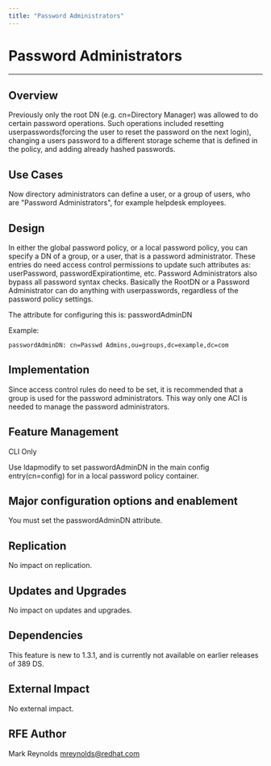 ```yaml
---
title: "Password Administrators"
---
```


# Password Administrators
-------------------------

Overview
--------

Previously only the root DN (e.g. cn=Directory Manager) was allowed to do certain password operations. Such operations included resetting userpasswords(forcing the user to reset the password on the next login), changing a users password to a different storage scheme that is defined in the policy, and adding already hashed passwords.

Use Cases
---------

Now directory administrators can define a user, or a group of users, who are "Password Administrators", for example helpdesk employees.

Design
------

In either the global password policy, or a local password policy, you can specify a DN of a group, or a user, that is a password administrator. These entries do need access control permissions to update such attributes as: userPassword, passwordExpirationtime, etc.  Password Administrators also bypass all password syntax checks.  Basically the RootDN or a Password Administrator can do anything with userpasswords, regardless of the password policy settings.

The attribute for configuring this is: passwordAdminDN

Example: 

    passwordAdminDN: cn=Passwd Admins,ou=groups,dc=example,dc=com

Implementation
--------------

Since access control rules do need to be set, it is recommended that a group is used for the password administrators. This way only one ACI is needed to manage the password administrators.

Feature Management
-----------------

CLI Only

Use ldapmodify to set passwordAdminDN in the main config entry(cn=config) for in a local password policy container.

Major configuration options and enablement
------------------------------------------

You must set the passwordAdminDN attribute.

Replication
-----------

No impact on replication.

Updates and Upgrades
--------------------

No impact on updates and upgrades.

Dependencies
------------

This feature is new to 1.3.1, and is currently not available on earlier releases of 389 DS.

External Impact
---------------

No external impact.

RFE Author
----------

Mark Reynolds <mreynolds@redhat.com>

